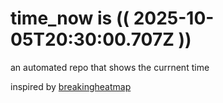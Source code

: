 # time_now is (( 2025-10-05T20:30:00.707Z ))

an automated repo that shows the currnent time

inspired by [breakingheatmap](https://github.com/breakingheatmap/breakingheatmap)